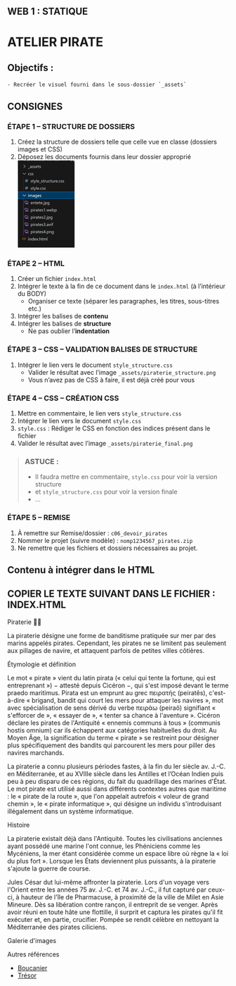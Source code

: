 ## WEB 1 : STATIQUE
# ATELIER PIRATE

## Objectifs :
	- Recréer le visuel fourni dans le sous-dossier `_assets`

## CONSIGNES

### ÉTAPE 1 – STRUCTURE DE DOSSIERS
1. Créez la structure de dossiers telle que celle vue en classe (dossiers images et CSS)
2. Déposez les documents fournis dans leur dossier approprié
![Structure de dossiers](./_assets/structure_fichiers.png)
	 
### ÉTAPE 2 – HTML
1. Créer un fichier `index.html`
2. Intégrer le texte à la fin de ce document dans le `index.html` (à l’intérieur du BODY)
   - Organiser ce texte (séparer les paragraphes, les titres, sous-titres etc.)
3. Intégrer les balises de **contenu**
4. Intégrer les balises de **structure**
   - Ne pas oublier l’**indentation**

### ÉTAPE 3 – CSS – VALIDATION BALISES DE STRUCTURE
1. Intégrer le lien vers le document `style_structure.css`
   - Valider le résultat avec l’image `_assets/piraterie_structure.png`
   - Vous n’avez pas de CSS à faire, il est déjà créé pour vous

### ÉTAPE 4 – CSS – CRÉATION CSS
1. Mettre en commentaire, le lien vers `style_structure.css`
2. Intégrer le lien vers le document `style.css`
3. `style.css` : Rédiger le CSS en fonction des indices présent dans le fichier
4. Valider le résultat avec l’image `_assets/piraterie_final.png`

> ### ASTUCE : 
>   - Il faudra mettre en commentaire,
>   `style.css` pour voir la version structure
>   - et `style_structure.css` pour voir la version finale
>   - …

### ÉTAPE 5 – REMISE
1. À remettre sur Remise/dossier : `c06_devoir_pirates`
2. Nommer le projet (suivre modèle) : `nomp1234567_pirates.zip`
3. Ne remettre que les fichiers et dossiers nécessaires au projet.

## Contenu à intégrer dans le HTML
COPIER LE TEXTE SUIVANT DANS LE FICHIER :  INDEX.HTML
-------------------------------------------------------------
Piraterie 🏴‍☠️

La piraterie désigne une forme de banditisme pratiquée sur mer par des marins appelés pirates. Cependant, les pirates ne se limitent pas seulement aux pillages de navire, et attaquent parfois de petites villes côtières.

Étymologie et définition

Le mot « pirate » vient du latin pirata (« celui qui tente la fortune, qui est entreprenant ») − attesté depuis Cicéron −, qui s'est imposé devant le terme praedo maritimus. Pirata est un emprunt au grec πειρατής (peiratês), c'est-à-dire « brigand, bandit qui court les mers pour attaquer les navires », mot avec spécialisation de sens dérivé du verbe πειράω (peiraô) signifiant « s'efforcer de », « essayer de », « tenter sa chance à l'aventure ». Cicéron déclare les pirates de l'Antiquité « ennemis communs à tous » (communis hostis omnium) car ils échappent aux catégories habituelles du droit. Au Moyen Âge, la signification du terme « pirate » se restreint pour désigner plus spécifiquement des bandits qui parcourent les mers pour piller des navires marchands.

La piraterie a connu plusieurs périodes fastes, à la fin du Ier siècle av. J.-C. en Méditerranée, et au XVIIIe siècle dans les Antilles et l’Océan Indien puis peu à peu disparu de ces régions, du fait du quadrillage des marines d'État. Le mot pirate est utilisé aussi dans différents contextes autres que maritime : le « pirate de la route », que l'on appelait autrefois « voleur de grand chemin », le « pirate informatique », qui désigne un individu s'introduisant illégalement dans un système informatique.

Histoire

La piraterie existait déjà dans l'Antiquité. Toutes les civilisations anciennes ayant possédé une marine l'ont connue, les Phéniciens comme les Mycéniens, la mer étant considérée comme un espace libre où règne la « loi du plus fort ». Lorsque les États deviennent plus puissants, à la piraterie s'ajoute la guerre de course.

Jules César dut lui-même affronter la piraterie. Lors d'un voyage vers l'Orient entre les années 75 av. J.-C. et 74 av. J.-C., il fut capturé par ceux-ci, à hauteur de l'île de Pharmacuse, à proximité de la ville de Milet en Asie Mineure. Dès sa libération contre rançon, il entreprit de se venger. Après avoir réuni en toute hâte une flottille, il surprit et captura les pirates qu'il fit exécuter et, en partie, crucifier. Pompée se rendit célèbre en nettoyant la Méditerranée des pirates ciliciens.

Galerie d'images

Autres références
-	[Boucanier](https://fr.wikipedia.org/wiki/Boucanier)
-	[Trésor](https://fr.wikipedia.org/wiki/Tr%C3%A9sor)



